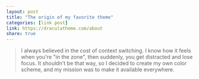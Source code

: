 ```yaml
---
layout: post
title: "The origin of my favorite theme"
categories: [link post]
link: https://draculatheme.com/about
share: true
---
```


> I always believed in the cost of context switching. I know how it feels when you're "in the zone", then suddenly, you get distracted and lose focus. It shouldn't be that way, so I decided to create my own color scheme, and my mission was to make it available everywhere.


